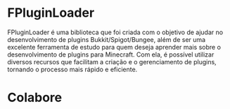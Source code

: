 # FPluginLoader
FPluginLoader é uma biblioteca que foi criada com o objetivo de ajudar no desenvolvimento de plugins Bukkit/Spigot/Bungee, além de ser uma excelente ferramenta de estudo para quem deseja aprender mais sobre o desenvolvimento de plugins para Minecraft. Com ela, é possível utilizar diversos recursos que facilitam a criação e o gerenciamento de plugins, tornando o processo mais rápido e eficiente.

# Colabore
